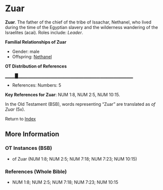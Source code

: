 # Zuar
**Zuar**. 
The father of the chief of the tribe of Issachar, Nethanel, who lived during the time of the Egyptian slavery and the wilderness wandering of the Israelites (acai). 
Roles include: 
_Leader_. 




**Familial Relationships of Zuar**


* Gender: male
* Offspring: [Nethanel](Nethanel.md)


**OT Distribution of References**

▁▁▁█▁▁▁▁▁▁▁▁▁▁▁▁▁▁▁▁▁▁▁▁▁▁▁▁▁▁▁▁▁▁▁▁▁▁▁
* References: Numbers: 5



**Key References for Zuar**: 
NUM 1:8, NUM 2:5, NUM 10:15. 


In the Old Testament (BSB), words representing “Zuar” are translated as 
*of Zuar* (5x). 




Return to [Index](00-Index.md)

## More Information

### OT Instances (BSB)

* of Zuar (NUM 1:8; NUM 2:5; NUM 7:18; NUM 7:23; NUM 10:15)



### References (Whole Bible)

* NUM 1:8; NUM 2:5; NUM 7:18; NUM 7:23; NUM 10:15



